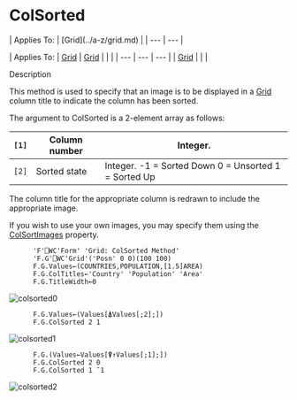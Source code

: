 




<h1 class="heading"><span class="name">ColSorted</span></h1>
| Applies To: | [Grid](../a-z/grid.md) |
| --- | ---  |

| Applies To: | [Grid](../a-z/grid.md) | [Grid](../a-z/grid.md) |  |  |
| --- | --- | ---  |
| [Grid](../a-z/grid.md) |  |  |


Description


This method is used to specify that an image is to be displayed in a [Grid](../a-z/grid.md) column title to indicate the column has been sorted.




The argument to ColSorted is a 2-element array as follows:

| `[1]` | Column number | Integer. |
| --- | --- | ---  |
| `[2]` | Sorted state | Integer. -1 = Sorted Down 0 = Unsorted 1 = Sorted Up |



The column title for the appropriate column is redrawn to include the appropriate image.


If you wish to use your own images, you may specify them using the [ColSortImages](../a-z/colsortimages.md) property.

```apl
      'F'⎕WC'Form' 'Grid: ColSorted Method'
      'F.G'⎕WC'Grid'('Posn' 0 0)(100 100)
      F.G.Values←(COUNTRIES,POPULATION,[1.5]AREA)
      F.G.ColTitles←'Country' 'Population' 'Area'
      F.G.TitleWidth←0
```


![colsorted0](../img/colsorted0.png)


```apl
      F.G.Values←(Values[⍋Values[;2];])
      F.G.ColSorted 2 1
```


![colsorted1](../img/colsorted1.png)


```apl
      F.G.(Values←Values[⍒↑Values[;1];])
      F.G.ColSorted 2 0
      F.G.ColSorted 1 ¯1

```


![colsorted2](../img/colsorted2.png)



